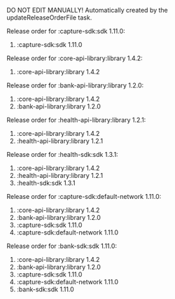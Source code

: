 DO NOT EDIT MANUALLY!
Automatically created by the updateReleaseOrderFile task.

Release order for :capture-sdk:sdk 1.11.0:
 1. :capture-sdk:sdk 1.11.0

Release order for :core-api-library:library 1.4.2:
 1. :core-api-library:library 1.4.2

Release order for :bank-api-library:library 1.2.0:
 1. :core-api-library:library 1.4.2
 2. :bank-api-library:library 1.2.0

Release order for :health-api-library:library 1.2.1:
 1. :core-api-library:library 1.4.2
 2. :health-api-library:library 1.2.1

Release order for :health-sdk:sdk 1.3.1:
 1. :core-api-library:library 1.4.2
 2. :health-api-library:library 1.2.1
 3. :health-sdk:sdk 1.3.1

Release order for :capture-sdk:default-network 1.11.0:
 1. :core-api-library:library 1.4.2
 2. :bank-api-library:library 1.2.0
 3. :capture-sdk:sdk 1.11.0
 4. :capture-sdk:default-network 1.11.0

Release order for :bank-sdk:sdk 1.11.0:
 1. :core-api-library:library 1.4.2
 2. :bank-api-library:library 1.2.0
 3. :capture-sdk:sdk 1.11.0
 4. :capture-sdk:default-network 1.11.0
 5. :bank-sdk:sdk 1.11.0

